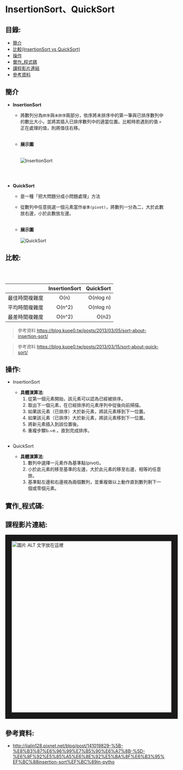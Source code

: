 InsertionSort、QuickSort
=============

目錄:
--------
* [簡介](#簡介)
* [比較(InsertionSort vs QuickSort)](#比較)
* [操作](#操作)
* [實作_程式碼](#實作_程式碼)
* [課程影片連結](#課程影片連結)
* [參考資料](#參考資料)


簡介
-----
* **InsertionSort**
    *  將數列分為`排序`與`未排序`兩部分，依序將未排序中的第一筆與已排序數列中的數比大小，並將其插入已排序數列中的適當位置。比較時若遇到的值 `>` 正在處理的值，則將值往右移。
 <br></br>   
 
   
   * **展示圖**
<br></br>      
![InsertionSort](https://media.geeksforgeeks.org/wp-content/uploads/insertionsort.png)

<br></br>
* **QuickSort**

   * 是一種「把大問題分成小問題處理」方法
   * 從數列中任意挑選一個元素當作`基準(pivot)`，將數列一分為二，大於此數放右邊，小於此數放左邊。
 <br></br>

   * **展示圖**
<br></br>
![QuickSort](https://i2.wp.com/www.techiedelight.com/wp-content/uploads/Quicksort.png?w=1100http://)

比較:
-----
<br></br>

|         |     InsertionSort     | QuickSort  |
| ------------- |:-------------:| ------------:|
| 最佳時間複雜度        | O(n)      | O(nlog n) |
| 平均時間複雜度        | O(n^2)      |   O(nlog n) |
| 最差時間複雜度         | O(n^2)     |  O(n2)   |


> 參考資料 <https://blog.kuoe0.tw/posts/2013/03/05/sort-about-insertion-sort/>

> 參考資料 <https://blog.kuoe0.tw/posts/2013/03/15/sort-about-quick-sort/>

操作:
-----
* InsertionSort

   * **具體演算法**:
      1. 從第一個元素開始，該元素可以認為已經被排序。
      2. 取出下一個元素，在已經排序的元素序列中從後向前掃描。
      3. 如果該元素（已排序）大於新元素，將該元素移到下一位置。
      4. 如果該元素（已排序）大於新元素，將該元素移到下一位置。
      5. 將新元素插入到該位置後。
      6. 重複步驟b.~e.，直到完成排序。
<br></br>

* QuickSort

   * **具體演算法**:
      1. 數列中選擇一元素作為基準點(pivot)。
      2. 小於此元素的移至基準的左邊，大於此元素的移至右邊，相等的任意放。
      3. 基準點左邊和右邊視為兩個數列，並重複做以上動作直到數列剩下一個或零個元素。   

實作_程式碼:
----


課程影片連結:
----
<a href="http://www.youtube.com/watch?feature=player_embedded&v=G4dwRF_Rzd0
" target="_blank"><img src="http://img.youtube.com/vi/G4dwRF_Rzd0/0.jpg" 
alt="圖片 ALT 文字放在這裡" width="720" height="540" border="20" /></a>



參考資料:
----
* <http://jialin128.pixnet.net/blog/post/141019829-%5B-%E8%B3%87%E6%96%99%E7%B5%90%E6%A7%8B-%5D-%E6%8F%92%E5%85%A5%E6%8E%92%E5%BA%8F%E6%B3%95%EF%BC%88insertion-sort%EF%BC%89in-pytho>
